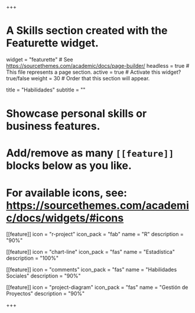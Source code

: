 +++
# A Skills section created with the Featurette widget.
widget = "featurette"  # See https://sourcethemes.com/academic/docs/page-builder/
headless = true  # This file represents a page section.
active = true  # Activate this widget? true/false
weight = 30  # Order that this section will appear.

title = "Habilidades"
subtitle = ""

# Showcase personal skills or business features.
# 
# Add/remove as many `[[feature]]` blocks below as you like.
# 
# For available icons, see: https://sourcethemes.com/academic/docs/widgets/#icons

[[feature]]
  icon = "r-project"
  icon_pack = "fab"
  name = "R"
  description = "90%"
  
[[feature]]
  icon = "chart-line"
  icon_pack = "fas"
  name = "Estadística"
  description = "100%"  
  
[[feature]]
  icon = "comments"
  icon_pack = "fas"
  name = "Habilidades Sociales"
  description = "90%"
    
[[feature]]
  icon = "project-diagram"
  icon_pack = "fas"
  name = "Gestión de Proyectos"
  description = "90%"


+++
